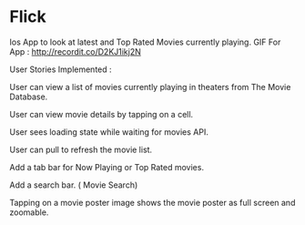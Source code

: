 # Flick
Ios App to look at latest and Top Rated Movies currently playing.
GIF For App : 
http://recordit.co/D2KJ1ikj2N

User Stories Implemented : 

User can view a list of movies currently playing in theaters from The Movie Database.

User can view movie details by tapping on a cell.

User sees loading state while waiting for movies API.

User can pull to refresh the movie list.

Add a tab bar for Now Playing or Top Rated movies. 

Add a search bar. ( Movie Search)

Tapping on a movie poster image shows the movie poster as full screen and zoomable. 




 

